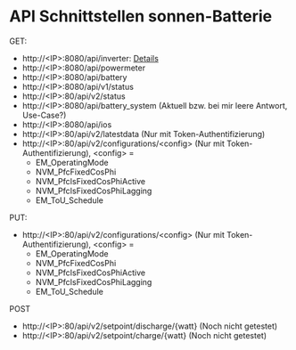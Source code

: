 # API Schnittstellen sonnen-Batterie

GET:
- http://\<IP\>:8080/api/inverter: [Details](details_inverter.md)
- http://\<IP\>:8080/api/powermeter
- http://\<IP\>:8080/api/battery
- http://\<IP\>:8080/api/v1/status
- http://\<IP\>:80/api/v2/status
- http://\<IP\>:8080/api/battery_system (Aktuell bzw. bei mir leere Antwort, Use-Case?)
- http://\<IP\>:8080/api/ios
- http://\<IP\>:80/api/v2/latestdata (Nur mit Token-Authentifizierung)
- http://\<IP\>:80/api/v2/configurations/\<config\> (Nur mit Token-Authentifizierung), \<config\> =
  - EM_OperatingMode
  - NVM_PfcFixedCosPhi
  - NVM_PfcIsFixedCosPhiActive
  - NVM_PfcIsFixedCosPhiLagging
  - EM_ToU_Schedule

PUT:
- http://\<IP\>:80/api/v2/configurations/\<config\> (Nur mit Token-Authentifizierung), \<config\> =
  - EM_OperatingMode
  - NVM_PfcFixedCosPhi
  - NVM_PfcIsFixedCosPhiActive
  - NVM_PfcIsFixedCosPhiLagging
  - EM_ToU_Schedule

POST
- http://\<IP\>:80/api/v2/setpoint/discharge/{watt} (Noch nicht getestet)
- http://\<IP\>:80/api/v2/setpoint/charge/{watt} (Noch nicht getestet)
